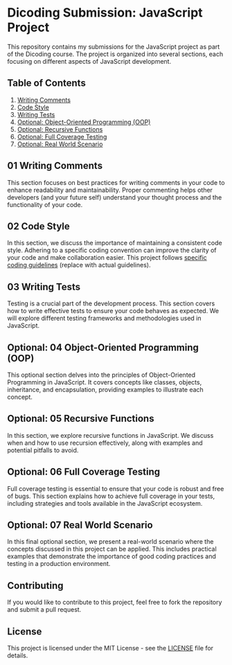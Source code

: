 # Dicoding Submission: JavaScript Project

This repository contains my submissions for the JavaScript project as part of the Dicoding course. The project is organized into several sections, each focusing on different aspects of JavaScript development.

## Table of Contents

1. [Writing Comments](final-assessment/01-writing-comments)
2. [Code Style](final-assessment/02-code-style)
3. [Writing Tests](final-assessment/03-writing-test)
4. [Optional: Object-Oriented Programming (OOP)](final-assessment/optional-04-oop)
5. [Optional: Recursive Functions](final-assessment/optional-05-recursive)
6. [Optional: Full Coverage Testing](final-assessment/optional-06-full-coverage-testing)
7. [Optional: Real World Scenario](final-assessment/optional-07-real-world-scenario)

## 01 Writing Comments

This section focuses on best practices for writing comments in your code to enhance readability and maintainability. Proper commenting helps other developers (and your future self) understand your thought process and the functionality of your code.

## 02 Code Style

In this section, we discuss the importance of maintaining a consistent code style. Adhering to a specific coding convention can improve the clarity of your code and make collaboration easier. This project follows [specific coding guidelines](https://example.com) (replace with actual guidelines).

## 03 Writing Tests

Testing is a crucial part of the development process. This section covers how to write effective tests to ensure your code behaves as expected. We will explore different testing frameworks and methodologies used in JavaScript.

## Optional: 04 Object-Oriented Programming (OOP)

This optional section delves into the principles of Object-Oriented Programming in JavaScript. It covers concepts like classes, objects, inheritance, and encapsulation, providing examples to illustrate each concept.

## Optional: 05 Recursive Functions

In this section, we explore recursive functions in JavaScript. We discuss when and how to use recursion effectively, along with examples and potential pitfalls to avoid.

## Optional: 06 Full Coverage Testing

Full coverage testing is essential to ensure that your code is robust and free of bugs. This section explains how to achieve full coverage in your tests, including strategies and tools available in the JavaScript ecosystem.

## Optional: 07 Real World Scenario

In this final optional section, we present a real-world scenario where the concepts discussed in this project can be applied. This includes practical examples that demonstrate the importance of good coding practices and testing in a production environment.

## Contributing

If you would like to contribute to this project, feel free to fork the repository and submit a pull request.

## License

This project is licensed under the MIT License - see the [LICENSE](LICENSE) file for details.

